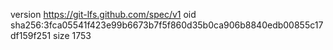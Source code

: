 version https://git-lfs.github.com/spec/v1
oid sha256:3fca05541f423e99b6673b7f5f860d35b0ca906b8840edb00855c17df159f251
size 1753
